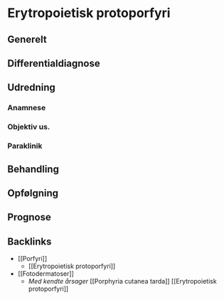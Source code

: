 # Erytropoietisk protoporfyri
## Generelt


## Differentialdiagnose


## Udredning
### Anamnese

### Objektiv us.

### Paraklinik

## Behandling


## Opfølgning


## Prognose


## Backlinks
* [[Porfyri]]
	* [[Erytropoietisk protoporfyri]]
* [[Fotodermatoser]]
	* *Med kendte årsager*
	[[Porphyria cutanea tarda]]
	[[Erytropoietisk protoporfyri]]

<!-- #anki/tag/med/Derma #anki/deck/Medicine -->

<!-- {BearID:3DA3D531-2492-4434-B452-8F8050D4764F-41270-00004511DDB76335} -->
